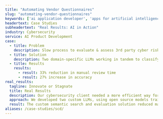 ```yaml
---
title: "Automating Vendor Questionnaires"
slug: "automating-vendor-questionnaires"
keywords: ['ai application developer', 'apps for artificial intelligence', 'artificial technology companies', 'ai application development', 'ai app development company', 'artificial intelligence examples applications', 'application of ai in engineering', 'applications of ai in engineering']
headertext: Case Studies
subheadertext: "Real Results: AI in Action"
industry: Cybersecurity
service: AI Product Development
case:
  - title: Problem
    description: Slow process to evaluate & assess 3rd party cyber risks in lengthy questionnaires
  - title: Solution
    description: Two domain-specific LLMs working in tandem to classify, evaluate, and flag vendor responses
  - title: Results
    results:
      - result: 33% reduction in manual review time
      - result: 27% increase in accuracy
real_results:
  tagline: Innovate or Stagnate
  title: Real Results
  description: Our cybersecurity client needed a more efficient way for its analysts to streamline the review of lengthy cybersecurity questionnaires and documents to ensure 3rd party vendors met industry best practices and standards for their customers.
  approach: We developed two custom LLMs, using open source models trained on proprietary data and supplemented with NIST standards. We fine-tuned and trained a domain classifier, providing a diagnostic UI for expert feedback to refine accuracy. We then trained and deployed an LLM to evaluate and flag vendor-submitted responses.  
  result: The custom semantic search and evaluation solution reduced manual document review by 33%, significantly improving analyst efficiency and expediting the review process. It also resulted in a 27% improvement in flagging potential risks.
aliases: /case-studies/scd/
---
```

